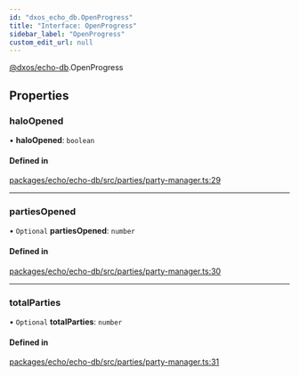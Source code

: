 ```yaml
---
id: "dxos_echo_db.OpenProgress"
title: "Interface: OpenProgress"
sidebar_label: "OpenProgress"
custom_edit_url: null
---
```


[@dxos/echo-db](../modules/dxos_echo_db.md).OpenProgress

## Properties

### haloOpened

• **haloOpened**: `boolean`

#### Defined in

[packages/echo/echo-db/src/parties/party-manager.ts:29](https://github.com/dxos/protocols/blob/c793f0fed/packages/echo/echo-db/src/parties/party-manager.ts#L29)

___

### partiesOpened

• `Optional` **partiesOpened**: `number`

#### Defined in

[packages/echo/echo-db/src/parties/party-manager.ts:30](https://github.com/dxos/protocols/blob/c793f0fed/packages/echo/echo-db/src/parties/party-manager.ts#L30)

___

### totalParties

• `Optional` **totalParties**: `number`

#### Defined in

[packages/echo/echo-db/src/parties/party-manager.ts:31](https://github.com/dxos/protocols/blob/c793f0fed/packages/echo/echo-db/src/parties/party-manager.ts#L31)
